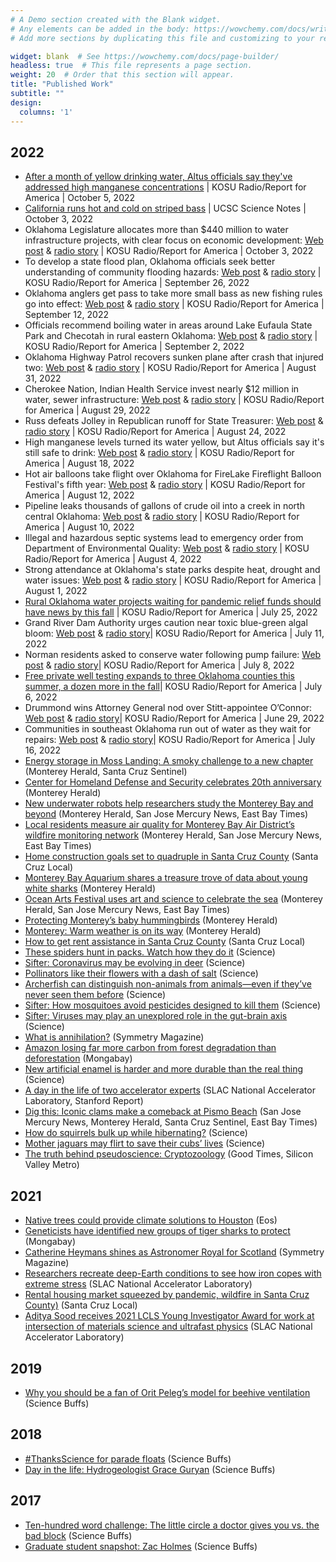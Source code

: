 ```yaml
---
# A Demo section created with the Blank widget.
# Any elements can be added in the body: https://wowchemy.com/docs/writing-markdown-latex/
# Add more sections by duplicating this file and customizing to your requirements.

widget: blank  # See https://wowchemy.com/docs/page-builder/
headless: true  # This file represents a page section.
weight: 20  # Order that this section will appear.
title: "Published Work"
subtitle: ""
design:
  columns: '1'
---
```


## 2022
- [After a month of yellow drinking water, Altus officials say they've addressed high manganese concentrations](https://www.kosu.org/energy-environment/2022-10-05/after-a-month-of-yellow-drinking-water-altus-officials-say-theyve-addressed-high-manganese-concentrations) | KOSU Radio/Report for America | October 5, 2022
- [California runs hot and cold on striped bass](https://ucscsciencenotes.com/feature/california-runs-hot-and-cold-on-striped-bass/) | UCSC Science Notes | October 3, 2022
- Oklahoma Legislature allocates more than $440 million to water infrastructure projects, with clear focus on economic development: [Web post](https://www.kosu.org/local-news/2022-10-03/oklahoma-legislature-allocates-more-than-440-million-to-water-infrastructure-projects-with-clear-focus-on-economic-development) & [radio story](https://www.kosu.org/podcast/the-kosu-daily/2022-10-03/headlines-nursing-shortage-student-transfers-college-football-polling) | KOSU Radio/Report for America | October 3, 2022
- To develop a state flood plan, Oklahoma officials seek better understanding of community flooding hazards: [Web post](https://www.kosu.org/energy-environment/2022-09-26/to-develop-a-state-flood-plan-oklahoma-officials-seek-better-understanding-of-community-flooding-hazards) & [radio story](https://www.kosu.org/podcast/the-kosu-daily/2022-09-26/headlines-medical-marijuana-2020-voting-records-college-football-polling) | KOSU Radio/Report for America | September 26, 2022
- Oklahoma anglers get pass to take more small bass as new fishing rules go into effect: [Web post](https://www.kosu.org/energy-environment/2022-09-12/oklahoma-anglers-get-pass-to-take-more-small-bass-as-new-fishing-rules-go-into-effect) & [radio story](https://www.kosu.org/podcast/the-kosu-daily/2022-09-12/headlines-norman-turnpike-extension-988-crisis-line-college-football-poll) | KOSU Radio/Report for America | September 12, 2022
- Officials recommend boiling water in areas around Lake Eufaula State Park and Checotah in rural eastern Oklahoma: [Web post](https://www.kosu.org/energy-environment/2022-09-02/officials-recommend-boiling-water-in-areas-around-lake-eufaula-state-park-and-checotah-in-rural-eastern-oklahoma) & [radio story](https://www.kosu.org/podcast/the-kosu-daily/2022-09-06/headlines-religion-and-republicans-tulsa-homelessness-and-state-film-office) | KOSU Radio/Report for America | September 2, 2022
- Oklahoma Highway Patrol recovers sunken plane after crash that injured two: [Web post](https://www.kosu.org/local-news/2022-08-31/oklahoma-highway-patrol-recovers-sunken-plane-after-crash-that-injured-two) & [radio story](https://www.kosu.org/podcast/the-kosu-daily/2022-08-31/headlines-recreational-marijuana-norman-turnpike-protest-cowboy-football) | KOSU Radio/Report for America | August 31, 2022
- Cherokee Nation, Indian Health Service invest nearly $12 million in water, sewer infrastructure: [Web post](https://www.kosu.org/energy-environment/2022-08-29/cherokee-nation-indian-health-service-invest-nearly-12-million-in-water-sewer-infrastructure) & [radio story](https://www.kosu.org/podcast/the-kosu-daily/2022-08-29/headlines-rainy-day-funds-certified-teachers-animal-safety) | KOSU Radio/Report for America | August 29, 2022
- Russ defeats Jolley in Republican runoff for State Treasurer: [Web post](https://www.kosu.org/oklahoma-runoff-election-results-2022) & [radio story](https://www.kosu.org/podcast/the-kosu-daily/2022-08-24/headlines-election-results-marijuana-and-gun-laws-blue-whale-comedy-festival) | KOSU Radio/Report for America | August 24, 2022
- High manganese levels turned its water yellow, but Altus officials say it's still safe to drink: [Web post](https://www.kosu.org/energy-environment/2022-08-18/high-manganese-levels-turned-its-water-yellow-but-altus-officials-say-its-still-safe-to-drink) & [radio story](https://www.kosu.org/podcast/the-kosu-daily/2022-08-19/headlines-covid-19-latest-kevin-calvey-investigation-sooner-tailgating) | KOSU Radio/Report for America | August 18, 2022
- Hot air balloons take flight over Oklahoma for FireLake Fireflight Balloon Festival's fifth year: [Web post](https://www.kosu.org/arts-culture/2022-08-12/hot-air-balloons-take-flight-over-oklahoma-for-firelake-fireflight-balloon-festivals-fifth-year) & [radio story](https://www.kosu.org/podcast/the-kosu-daily/2022-08-15/headlines-okc-school-bond-lake-hefner-water-fireflight-balloon-festval) | KOSU Radio/Report for America | August 12, 2022
- Pipeline leaks thousands of gallons of crude oil into a creek in north central Oklahoma: [Web post](https://www.kosu.org/energy-environment/2022-08-10/pipeline-leaks-thousands-of-gallons-of-crude-oil-into-a-creek-in-north-central-oklahoma) & [radio story](https://www.kosu.org/podcast/the-kosu-daily/2022-08-10/headlines-norman-turnpike-expansion-critical-race-theory-remembering-clu-galager) | KOSU Radio/Report for America | August 10, 2022
- Illegal and hazardous septic systems lead to emergency order from Department of Environmental Quality: [Web post](https://www.kosu.org/energy-environment/2022-08-04/illegal-and-hazardous-septic-systems-lead-to-emergency-order-from-department-of-environmental-quality) & [radio story](https://open.spotify.com/episode/3dMZVMh4ToY4GkujKBskvV?si=80c879bd5c574f70) | KOSU Radio/Report for America | August 4, 2022
- Strong attendance at Oklahoma's state parks despite heat, drought and water issues: [Web post](https://www.kosu.org/local-news/2022-08-01/strong-attendance-at-oklahomas-state-parks-despite-heat-drought-and-water-issues) & [radio story](https://www.kosu.org/podcast/the-kosu-daily/2022-08-01/headlines-kansas-abortion-vote-mcgirt-impacts-cockfighting-jurisdiction-reservation-dogs-season-two) | KOSU Radio/Report for America | August 1, 2022
- [Rural Oklahoma water projects waiting for pandemic relief funds should have news by this fall](https://www.kosu.org/energy-environment/2022-07-25/rural-oklahoma-water-projects-waiting-for-pandemic-relief-funds-should-have-news-by-this-fall) | KOSU Radio/Report for America | July 25, 2022
- Grand River Dam Authority urges caution near toxic blue-green algal bloom: [Web post](https://www.kosu.org/local-news/2022-07-11/grand-river-dam-authority-urges-caution-near-toxic-blue-green-algal-bloom) & [radio story](https://www.kosu.org/podcast/the-kosu-daily/2022-07-12/headlines-crisis-pregnancies-new-turnpike-projects-shawnee-youth-rodeo)| KOSU Radio/Report for America | July 11, 2022
- Norman residents asked to conserve water following pump failure: [Web post](https://www.kosu.org/local-news/2022-07-08/norman-residents-asked-to-conserve-water-following-pump-failure) & [radio story](https://www.kosu.org/podcast/the-kosu-daily/2022-07-08/headlines-extreme-weekend-temperatures-tulsa-schools-audit-preseason-football-polling)| KOSU Radio/Report for America | July 8, 2022
- [Free private well testing expands to three Oklahoma counties this summer, a dozen more in the fall](https://www.kosu.org/local-news/2022-07-06/free-private-well-testing-expands-to-three-oklahoma-counties-this-summer-a-dozen-more-in-the-fall)| KOSU Radio/Report for America | July 6, 2022
- Drummond wins Attorney General nod over Stitt-appointee O’Connor: [Web post](https://www.kosu.org/oklahoma-primary-election-results-2022-live-updates) & [radio story](https://www.kosu.org/podcast/the-kosu-daily/2022-06-29/headlines-primary-elections-high-gas-prices-summer-weather-fashion)| KOSU Radio/Report for America | June 29, 2022
- Communities in southeast Oklahoma run out of water as they wait for repairs: [Web post](https://www.kosu.org/energy-environment/2022-06-16/communities-in-southeast-oklahoma-run-out-of-water-as-they-wait-for-repairs) & [radio story](https://www.kosu.org/podcast/the-kosu-daily/2022-06-17/headlines-illegal-medical-marijuana-crackdown-sardis-lake-water-juneteenth-on-the-east)| KOSU Radio/Report for America | July 16, 2022
- [Energy storage in Moss Landing: A smoky challenge to a new chapter](https://www.montereyherald.com/2022/06/12/energy-storage-in-moss-landing-a-smoky-challenge-to-a-new-chapter/) (Monterey Herald, Santa Cruz Sentinel)
- [Center for Homeland Defense and Security celebrates 20th anniversary](https://www.montereyherald.com/2022/05/30/center-for-homeland-defense-and-security-celebrates-20th-anniversary/) (Monterey Herald)
- [New underwater robots help researchers study the Monterey Bay and beyond](https://www.montereyherald.com/2022/05/28/new-underwater-robots-help-researchers-study-the-monterey-bay-and-beyond/) (Monterey Herald, San Jose Mercury News, East Bay Times)
- [Local residents measure air quality for Monterey Bay Air District’s wildfire monitoring network](https://www.montereyherald.com/2022/05/21/local-residents-measure-air-quality-for-monterey-bay-air-districts-wildfire-monitoring-network/) (Monterey Herald, San Jose Mercury News, East Bay Times)
- [Home construction goals set to quadruple in Santa Cruz County](https://santacruzlocal.org/2022/05/13/home-construction-goals-set-to-to-quadruple-in-santa-cruz-county/) (Santa Cruz Local)
- [Monterey Bay Aquarium shares a treasure trove of data about young white sharks](https://www.montereyherald.com/2022/04/25/monterey-bay-aquarium-shares-a-treasure-trove-of-data-about-young-white-sharks/) (Monterey Herald)
- [Ocean Arts Festival uses art and science to celebrate the sea](https://www.montereyherald.com/2022/04/08/ocean-arts-festival-uses-art-and-science-to-celebrate-the-sea/) (Monterey Herald, San Jose Mercury News, East Bay Times)
- [Protecting Monterey’s baby hummingbirds](https://www.montereyherald.com/2022/04/05/protecting-montereys-baby-hummingbirds/) (Monterey Herald)
- [Monterey: Warm weather is on its way](https://www.montereyherald.com/2022/04/04/monterey-warm-weather-is-on-its-way/) (Monterey Herald)
- [How to get rent assistance in Santa Cruz County](https://santacruzlocal.org/rent-help/) (Santa Cruz Local)
- [These spiders hunt in packs. Watch how they do it](https://www.science.org/content/article/these-spiders-hunt-packs-watch-how-they-do-it) (Science)
- [Sifter: Coronavirus may be evolving in deer](https://www.science.org/content/article/coronavirus-may-be-evolving-deer) (Science)
- [Pollinators like their flowers with a dash of salt](https://www.science.org/content/article/pollinators-their-flowers-dash-salt) (Science)
- [Archerfish can distinguish non-animals from animals—even if they’ve never seen them before](https://www.science.org/content/article/archerfish-can-distinguish-animals-nonanimals-even-if-they-ve-never-seen-them) (Science)
- [Sifter: How mosquitoes avoid pesticides designed to kill them](https://www.science.org/content/article/how-mosquitoes-avoid-pesticides-designed-kill-them) (Science)
- [Sifter: Viruses may play an unexplored role in the gut-brain axis](https://www.science.org/content/article/viruses-may-play-unexplored-role-gut-brain-axis) (Science)
- [What is annihilation?](https://www.symmetrymagazine.org/article/what-is-annihilation) (Symmetry Magazine)
- [Amazon losing far more carbon from forest degradation than deforestation](https://news.mongabay.com/2022/02/amazon-losing-far-more-carbon-from-forest-degradation-than-deforestation-study/) (Mongabay)
- [New artificial enamel is harder and more durable than the real thing](https://www.science.org/content/article/new-artificial-enamel-harder-and-more-durable-real-thing) (Science)
- [A day in the life of two accelerator experts](https://www6.slac.stanford.edu/news/2022-02-02-day-life-two-accelerator-experts.aspx) (SLAC National Accelerator Laboratory, Stanford Report)
- [Dig this: Iconic clams make a comeback at Pismo Beach](https://graycenwheeler.com/uploads/20220204_SanJoseMerc_Clams.pdf) (San Jose Mercury News, Monterey Herald, Santa Cruz Sentinel, East Bay Times)
- [How do squirrels bulk up while hibernating?](https://www.science.org/content/article/how-do-squirrels-bulk-while-hibernating) (Science)
- [Mother jaguars may flirt to save their cubs’ lives](https://www.science.org/content/article/mother-jaguars-may-flirt-save-their-cubs-lives) (Science)
- [The truth behind pseudoscience: Cryptozoology](https://goodtimes.sc/cover-stories/pseudoscience/) (Good Times, Silicon Valley Metro)

## 2021
- [Native trees could provide climate solutions to Houston](https://eos.org/articles/native-super-trees-could-provide-climate-solutions-to-houston) (Eos)
- [Geneticists have identified new groups of tiger sharks to protect](https://news.mongabay.com/2021/11/geneticists-have-identified-new-groups-of-tiger-sharks-to-protect/) (Mongabay)
- [Catherine Heymans shines as Astronomer Royal for Scotland](https://www.symmetrymagazine.org/article/catherine-heymans-shines-as-astronomer-royal-for-scotland) (Symmetry Magazine)
- [Researchers recreate deep-Earth conditions to see how iron copes with extreme stress](https://www6.slac.stanford.edu/news/2021-11-11-researchers-recreate-deep-earth-conditions-see-how-iron-copes-extreme-stress.aspx) (SLAC National Accelerator Laboratory)
- [Rental housing market squeezed by pandemic, wildfire in Santa Cruz County)](https://santacruzlocal.org/2021/10/22/rental-housing-market-squeezed-by-pandemic-wildfire-in-santa-cruz-county/) (Santa Cruz Local)
- [Aditya Sood receives 2021 LCLS Young Investigator Award for work at intersection of materials science and ultrafast physics](https://www6.slac.stanford.edu/news/2021-10-14-aditya-sood-receives-2021-lcls-young-investigator-award) (SLAC National Accelerator Laboratory)

## 2019
- [Why you should be a fan of Orit Peleg’s model for beehive ventilation](https://sciencebuffs.org/2019/04/02/why-you-should-be-a-big-fan-of-orit-pelegs-model-for-beehive-ventilation/) (Science Buffs) 

## 2018
- [#ThanksScience for parade floats](https://sciencebuffs.org/2018/11/21/thanksgiving-thanksscience-thanks-for-parade-floats/) (Science Buffs)
- [Day in the life: Hydrogeologist Grace Guryan](https://sciencebuffs.org/2018/07/02/day-in-the-life-grace-guryan/) (Science Buffs)

## 2017
- [Ten-hundred word challenge: The little circle a doctor gives you vs. the bad block](https://sciencebuffs.org/2017/12/07/ten-hundred-word-challenge-part-6/) (Science Buffs)
- [Graduate student snapshot: Zac Holmes](https://sciencebuffs.org/2017/11/21/graduate-student-snapshot-zac-holmes/) (Science Buffs)
